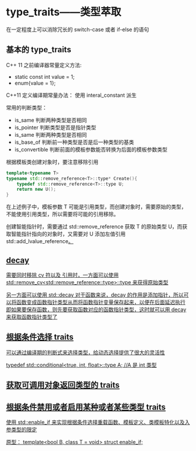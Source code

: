 # type_traits——类型萃取
在一定程度上可以消除冗长的 switch-case 或者 if-else 的语句

## 基本的 type_traits

C++ 11 之前编译器常量定义方法:
- static const int value = 1;
- enum{value = 1};

C++11 定义编译期常量办法：
使用 interal_constant 派生

常用的判断类型：
- is_same 判断两种类型是否相同
- is_pointer 判断类型是否是指针类型
- is_same 判断两种类型是否相同
- is_base_of 判断前一种类型是否是后一种类型的基类
- is_convertible 判断前面的模板参数能否转换为后面的模板参数类型

根据模板类创建对象时，要注意移除引用
```cpp
template<typename T>
typename std::remove_reference<T>::type* Create(){
    typedef std::remove_reference<T>::type U;
    return new U();
}
```
在上述例子中，模板参数 T 可能是引用类型，而创建对象时，需要原始的类型，不能使用引用类型，所以需要将可能的引用移除。

创建智能指针时，需要通过 std::remove_reference<T> 获取 T 的原始类型 U，而获取智能指针指向的对象时，又需要对 U 添加左值引用 std::add_lvalue_reference<U>。

## decay
需要同时移除 cv 符以及 引用时，一方面可以使用 std::remove_cv<std::remove_reference<T>::type>::type 来获得原始类型

另一方面可以使用 std::decay
对于函数来说，decay 的作用是添加指针，所以可以将函数变成函数指针类型从而将函数指针变量保存起来，以便在后面延迟执行
即如果要保存函数，则先要获取函数对应的函数指针类型，这时就可以用 decay 来获取函数指针类型了

## 根据条件选择 traits
可以通过编译期的判断式来选择类型，给动态选择提供了很大的灵活性

typedef std::conditional<true, int, float>::type A; //A 是 int 类型

## 获取可调用对象返回类型的 traits
## 根据条件禁用或者启用某种或者某些类型 traits
使用 std::enable_if 来实现根据条件选择重载函数、模板定义、类模板特化以及入参类型的限定

原型：
template<bool B, class T = void>
struct enable_if;

